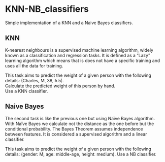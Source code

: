 # KNN-NB_classifiers
Simple implementation of a KNN and a Naive Bayes classifiers.

KNN
-----

K-nearest neighbours is a supervised machine learning algorithm, widely known as a classification and regression tasks. It is defined as a “Lazy” learning algorithm which means that is does not have a specific training and uses all the data for training. 

This task aims to predict the weight of  a  given  person  with  the  following  details:  (Charles,  M,  38,  5.5).  
Calculate  the predicted weight of this person by hand.  
Use a KNN classifier.

Naive Bayes
-----

The second task is like the previous one but using Naïve Bayes algorithm. With Naïve Bayes we calculate not the distance as the one before but the conditional probability. The Bayes Theorem assumes independence between features. It is considered a supervised algorithm and a linear classifier.

This task aims to predict the weight of a given person with the following details: (gender: M, age: middle-age, height: medium). 
Use a NB classifier.
